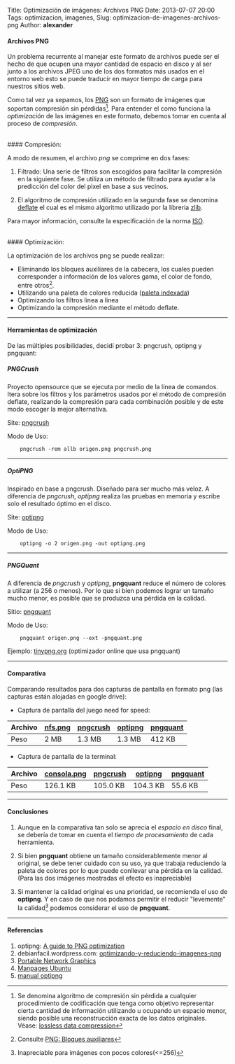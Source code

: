Title: Optimización de imágenes: Archivos PNG
Date: 2013-07-07 20:00
Tags: optimizacion, imagenes,
Slug: optimizacion-de-imagenes-archivos-png
Author: __alexander__

#### Archivos PNG

Un problema recurrente al manejar este formato de archivos puede ser el hecho de que ocupen una mayor cantidad de espacio en disco y al ser junto a los archivos JPEG uno de los dos formatos más usados en el entorno web esto se puede traducir en mayor tiempo de carga para nuestros sitios web.

Como tal vez ya sepamos, los [PNG][PNG] son un formato de imágenes que soportan compresión sin pérdidas[^1]. Para entender el como funciona la *optimización* de las imágenes en este formato, debemos tomar en cuenta al proceso de *compresión*.

<br>
#### Compresión:

A modo de resumen, el archivo *png* se comprime en dos fases:

1. Filtrado: Una serie de filtros son escogidos para facilitar la compresión en la siguiente fase. Se utiliza un método de filtrado para ayudar a la predicción del color del pixel en base a sus vecinos.

2. El algoritmo de compresión utilizado en la segunda fase se denomina [deflate][deflate] el cual es el mismo algoritmo utilizado por la libreria [zlib][zlib].

Para mayor información, consulte la especificación de la norma [ISO][PNG-ISO].

<br>
#### Optimización:

La optimización de los archivos png se puede realizar:

- Eliminando los bloques auxiliares de la cabecera, los cuales pueden corresponder a información de los valores gama, el color de fondo, entre otros[^2].
- Utilizando una paleta de colores reducida ([paleta indexada][paleta-indexada])
- Optimizando los filtros linea a linea
- Optimizando la compresión mediante el método deflate.

- - -
#### Herramientas de optimización

De las múltiples posibilidades, decidí probar 3: pngcrush, optipng y pngquant:

##### PNGCrush

Proyecto opensource que se ejecuta por medio de la línea de comandos. Itera sobre los filtros y los parámetros usados por el método de compresión deflate, realizando la compresión para cada combinación posible y de este modo escoger la mejor alternativa.

Site: [pngcrush][pngcrush]

Modo de Uso:

        pngcrush -rem allb origen.png pngcrush.png

- - -
##### OptiPNG

Inspirado en base a pngcrush. Diseñado para ser mucho más veloz. A diferencia de *pngcrush*, *optipng* realiza las pruebas en memoria y escribe solo el resultado óptimo en el disco.

Site: [optipng][optipng]

Modo de Uso:

        optipng -o 2 origen.png -out optipng.png

- - -
##### PNGQuant

A diferencia de *pngcrush* y *optipng*, **pngquant** reduce el número de colores a utilizar (a 256 o menos). Por lo que si bien podemos lograr un tamaño mucho menor, es posible que se produzca una pérdida en la calidad.

Sitio: [pngquant][pngquant]

Modo de Uso:

        pngquant origen.png --ext -pngquant.png

Ejemplo: [tinypng.org][tinypng] (optimizador online que usa pngquant)

- - -
#### Comparativa

Comparando resultados para dos capturas de pantalla en formato png (las capturas están alojadas en google drive):

- Captura de pantalla del juego need for speed:

|Archivo |   [nfs.png][nfs.png] |   [pngcrush][nfs-pngcrush.png]    |  [optipng][nfs-optipng.png] | [pngquant][nfs-pngquant.png]
| -      |   -                  |   -                   |   -       | -
|Peso    |   2 MB               |   1.3 MB              |  1.3 MB   | 412 KB

- Captura de pantalla de la terminal:

|Archivo |   [consola.png][nfs.png] |   [pngcrush][consola-pngcrush.png]    |  [optipng][consola-optipng.png] | [pngquant][consola-pngquant.png]
| -      |   -                  |   -                   |   -       | -
|Peso    |   126.1 KB           |   105.0 KB            |  104.3 KB | 55.6 KB

- - -
#### Conclusiones

1. Aunque en la comparativa tan solo se aprecia el *espacio en disco* final, se debería de tomar en cuenta el *tiempo de procesamiento* de cada herramienta.

2. Si bien **pngquant** obtiene un tamaño considerablemente menor al original, se debe tener cuidado con su uso, ya que trabaja reduciendo la paleta de colores por lo que puede conllevar una pérdida en la calidad. (Para las dos imágenes mostradas el efecto es inapreciable)

3. Si mantener la calidad original es una prioridad, se recomienda el uso de **optipng**. Y en caso de que nos podamos permitir el reducir "levemente" la calidad[^3] podemos considerar el uso de **pngquant**.

- - -
#### Referencias

1. optipng: [A guide to PNG optimization][a-guide-to-png-optimization]
2. debianfacil.wordpress.com: [optimizando-y-reduciendo-imagenes-png][optimizando-y-reduciendo-imagenes-png]
3. [Portable Network Graphics][portable-network-graphics]
4. [Manpages Ubuntu][man-pngcrush]
5. [manual optipng][man-optipng]

[^1]: Se denomina algoritmo de compresión sin pérdida a cualquier procedimiento de codificación que tenga como objetivo representar cierta cantidad de información utilizando u ocupando un espacio menor, siendo posible una reconstrucción exacta de los datos originales.
Véase: [lossless data compression][lossless-data-compression]

[^2]: Consulte [PNG: Bloques auxiliares][png-bloques-auxiliares]

[^3]: Inapreciable para imágenes con pocos colores(<=256)

[PNG]: http://en.wikipedia.org/wiki/Portable_Network_Graphics
[deflate]: http://en.wikipedia.org/wiki/DEFLATE_(algorithm)
[zlib]: http://en.wikipedia.org/wiki/Zlib
[PNG-ISO]: http://tools.ietf.org/html/rfc2083
[paleta-indexada]: http://en.wikipedia.org/wiki/Indexed_color
[pngcrush]: http://pmt.sourceforge.net/pngcrush/index.html
[optipng]: http://optipng.sourceforge.net/
[pngquant]: http://pngquant.org/
[tinypng]: http://tinypng.org/

[lossless-data-compression]: http://en.wikipedia.org/wiki/Lossless_data_compression
[png-bloques-auxiliares]: http://en.wikipedia.org/wiki/Portable_Network_Graphics#Ancillary_chunks
[optimizando-y-reduciendo-imagenes-png]: http://debianfacil.wordpress.com/2008/03/18/optimizando-y-reduciendo-imagenes-png/
[a-guide-to-png-optimization]: http://optipng.sourceforge.net/pngtech/optipng.html
[portable-network-graphics]: http://www.libpng.org/pub/png/
[man-pngcrush]: http://manpages.ubuntu.com/manpages/raring/man1/pngcrush.1.html
[man-optipng]: http://linux.die.net/man/1/optipng

[nfs.png]: https://docs.google.com/file/d/0B9sAAyxUlH2tNTlPMmo5Vkk3R2c/edit?usp=sharing
[nfs-pngcrush.png]: https://docs.google.com/file/d/0B9sAAyxUlH2tWUhtUl9abjU2ZVE/edit?usp=sharing
[nfs-optipng.png]: https://docs.google.com/file/d/0B9sAAyxUlH2tc3Q5dDNYbi1vY2c/edit?usp=sharing
[nfs-pngquant.png]: https://docs.google.com/file/d/0B9sAAyxUlH2tVlJDWGpHX0U5YjA/edit?usp=sharing

[consola.png]: https://docs.google.com/file/d/0B9sAAyxUlH2tRGoxMi12QmZ2blU/edit?usp=sharing
[consola-pngcrush.png]: https://docs.google.com/file/d/0B9sAAyxUlH2tb1lzaXFQcnA3Wlk/edit?usp=sharing
[consola-optipng.png]: https://docs.google.com/file/d/0B9sAAyxUlH2tRHZDSy1RZXRFRHc/edit?usp=sharing
[consola-pngquant.png]: https://docs.google.com/file/d/0B9sAAyxUlH2tb1lzaXFQcnA3Wlk/edit?usp=sharing